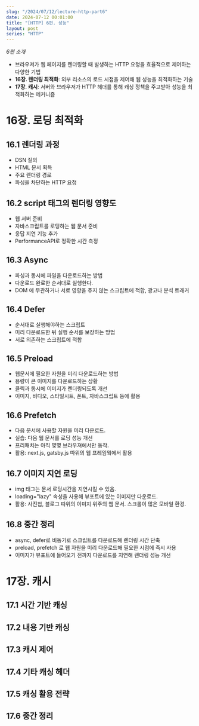 ```yaml
---
slug: "/2024/07/12/lecture-http-part6"
date: 2024-07-12 00:01:00
title: "[HTTP] 6편. 성능"
layout: post
series: "HTTP"
---
```


_6편 소개_

- 브라우져가 웹 페이지를 렌더링할 때 발생하는 HTTP 요청을 효율적으로 제어하는 다양한 기법
- **16장. 렌더링 최적화**: 외부 리소스의 로드 시점을 제어해 웹 성능을 최적화하는 기술
- **17장. 캐시**: 서버와 브라우저가 HTTP 헤더를 통해 캐싱 정책을 주고받아 성능을 최적화하는 메커니즘

# 16장. 로딩 최적화

## 16.1 렌더링 과정

- DSN 질의
- HTML 문서 획득
- 주요 렌더링 경로
- 파싱을 차단하는 HTTP 요청

## 16.2 script 태그의 렌더링 영향도

- 웹 서버 준비
- 자바스크립트를 로딩하는 웹 문서 준비
- 응답 지연 기능 추가
- PerformanceAPI로 정확한 시간 측정

## 16.3 Async

- 파싱과 동시에 파일을 다운로드하는 방법
- 다운로드 완료한 순서대로 실행한다.
- DOM 에 무관하거나 서로 영향을 주지 않는 스크립트에 적합, 광고나 분석 트래커

## 16.4 Defer

- 순서대로 실행해야하는 스크립트
- 미리 다운로드한 뒤 실행 순서를 보장하는 방법
- 서로 의존하는 스크립트에 적합

## 16.5 Preload

- 웹문서에 필요한 자원을 미리 다운로드하는 방법
- 용량이 큰 이미지를 다운로드하는 상황
- 클릭과 동시에 이미지가 렌더링되도록 개선
- 이미지, 비디오, 스타일시트, 폰트, 자바스크립트 등에 활용

## 16.6 Prefetch

- 다음 문서에 사용할 자원을 미리 다운로드.
- 실습: 다음 웹 문서를 로딩 성능 개선
- 프리패치는 아직 몇몇 브라우져에서만 동작.
- 활용: next.js, gatsby.js 따위의 웹 프레임웍에서 활용

## 16.7 이미지 지연 로딩

- img 태그는 문서 로딩시간을 지연시킬 수 있음.
- loading="lazy" 속성을 사용해 뷰포트에 있는 이미지만 다운로드.
- 활용: 사진첩, 블로그 따위의 이미지 위주의 웹 문서. 스크롤이 많은 모바일 환경.

## 16.8 중간 정리

- async, defer로 비동기로 스크립트를 다운로드해 렌더링 시간 단축
- preload, prefetch 로 웹 자원을 미리 다운로드해 필요한 시점에 즉시 사용
- 이미지가 뷰포트에 들어오기 전까지 다운로드를 지연해 렌더링 성능 개선

# 17장. 캐시

## 17.1 시간 기반 캐싱

## 17.2 내용 기반 캐싱

## 17.3 캐시 제어

## 17.4 기타 캐싱 헤더

## 17.5 캐싱 활용 전략

## 17.6 중간 정리
